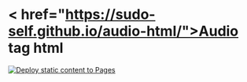 # < href="https://sudo-self.github.io/audio-html/">Audio tag html</a><br>
[![Deploy static content to Pages](https://github.com/sudo-self/audio-html/actions/workflows/static.yml/badge.svg)](https://github.com/sudo-self/audio-html/actions/workflows/static.yml)
